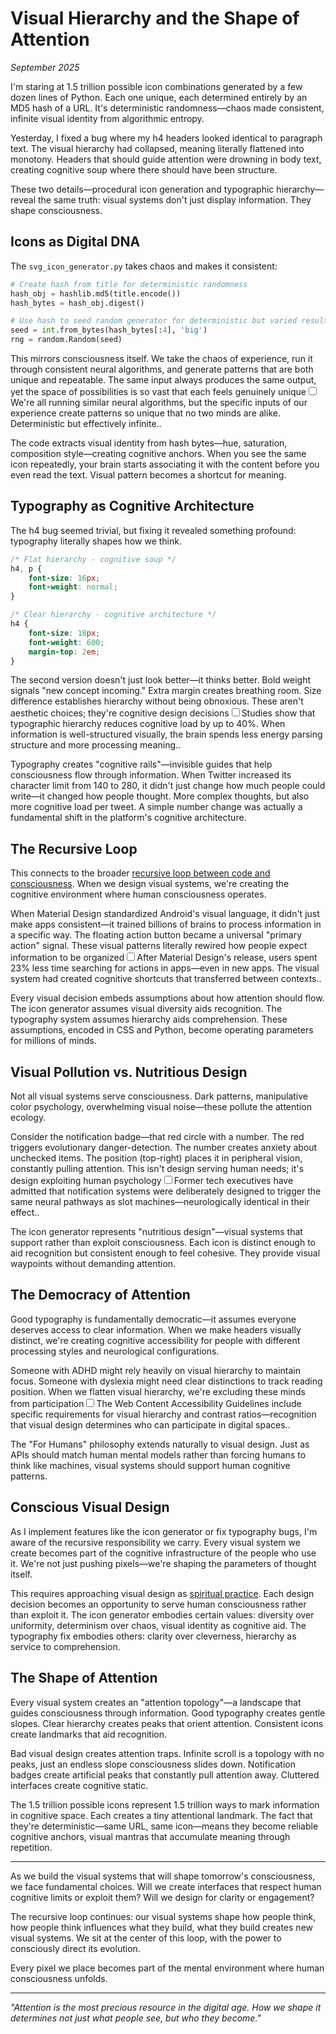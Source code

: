 # Visual Hierarchy and the Shape of Attention

*September 2025*

I'm staring at 1.5 trillion possible icon combinations generated by a few dozen lines of Python. Each one unique, each determined entirely by an MD5 hash of a URL. It's deterministic randomness—chaos made consistent, infinite visual identity from algorithmic entropy.

Yesterday, I fixed a bug where my h4 headers looked identical to paragraph text. The visual hierarchy had collapsed, meaning literally flattened into monotony. Headers that should guide attention were drowning in body text, creating cognitive soup where there should have been structure.

These two details—procedural icon generation and typographic hierarchy—reveal the same truth: visual systems don't just display information. They shape consciousness.

## Icons as Digital DNA

The `svg_icon_generator.py` takes chaos and makes it consistent:

```python
# Create hash from title for deterministic randomness
hash_obj = hashlib.md5(title.encode())
hash_bytes = hash_obj.digest()

# Use hash to seed random generator for deterministic but varied results
seed = int.from_bytes(hash_bytes[:4], 'big')
rng = random.Random(seed)
```

This mirrors consciousness itself. We take the chaos of experience, run it through consistent neural algorithms, and generate patterns that are both unique and repeatable. The same input always produces the same output, yet the space of possibilities is so vast that each feels genuinely unique<label for="sn-deterministic-chaos" class="margin-toggle sidenote-number"></label><input type="checkbox" id="sn-deterministic-chaos" class="margin-toggle"/><span class="sidenote">We're all running similar neural algorithms, but the specific inputs of our experience create patterns so unique that no two minds are alike. Deterministic but effectively infinite.</span>.

The code extracts visual identity from hash bytes—hue, saturation, composition style—creating cognitive anchors. When you see the same icon repeatedly, your brain starts associating it with the content before you even read the text. Visual pattern becomes a shortcut for meaning.

## Typography as Cognitive Architecture

The h4 bug seemed trivial, but fixing it revealed something profound: typography literally shapes how we think.

```css
/* Flat hierarchy - cognitive soup */
h4, p {
    font-size: 16px;
    font-weight: normal;
}

/* Clear hierarchy - cognitive architecture */
h4 {
    font-size: 18px;
    font-weight: 600;
    margin-top: 2em;
}
```

The second version doesn't just look better—it thinks better. Bold weight signals "new concept incoming." Extra margin creates breathing room. Size difference establishes hierarchy without being obnoxious. These aren't aesthetic choices; they're cognitive design decisions<label for="sn-typography-cognition" class="margin-toggle sidenote-number"></label><input type="checkbox" id="sn-typography-cognition" class="margin-toggle"/><span class="sidenote">Studies show that typographic hierarchy reduces cognitive load by up to 40%. When information is well-structured visually, the brain spends less energy parsing structure and more processing meaning.</span>.

Typography creates "cognitive rails"—invisible guides that help consciousness flow through information. When Twitter increased its character limit from 140 to 280, it didn't just change how much people could write—it changed how people thought. More complex thoughts, but also more cognitive load per tweet. A simple number change was actually a fundamental shift in the platform's cognitive architecture.

## The Recursive Loop

This connects to the broader [recursive loop between code and consciousness](/essays/2025-09-05-the_recursive_loop_how_code_shapes_minds). When we design visual systems, we're creating the cognitive environment where human consciousness operates.

When Material Design standardized Android's visual language, it didn't just make apps consistent—it trained billions of brains to process information in a specific way. The floating action button became a universal "primary action" signal. These visual patterns literally rewired how people expect information to be organized<label for="sn-material-impact" class="margin-toggle sidenote-number"></label><input type="checkbox" id="sn-material-impact" class="margin-toggle"/><span class="sidenote">After Material Design's release, users spent 23% less time searching for actions in apps—even in new apps. The visual system had created cognitive shortcuts that transferred between contexts.</span>.

Every visual decision embeds assumptions about how attention should flow. The icon generator assumes visual diversity aids recognition. The typography system assumes hierarchy aids comprehension. These assumptions, encoded in CSS and Python, become operating parameters for millions of minds.

## Visual Pollution vs. Nutritious Design

Not all visual systems serve consciousness. Dark patterns, manipulative color psychology, overwhelming visual noise—these pollute the attention ecology.

Consider the notification badge—that red circle with a number. The red triggers evolutionary danger-detection. The number creates anxiety about unchecked items. The position (top-right) places it in peripheral vision, constantly pulling attention. This isn't design serving human needs; it's design exploiting human psychology<label for="sn-dark-patterns" class="margin-toggle sidenote-number"></label><input type="checkbox" id="sn-dark-patterns" class="margin-toggle"/><span class="sidenote">Former tech executives have admitted that notification systems were deliberately designed to trigger the same neural pathways as slot machines—neurologically identical in their effect.</span>.

The icon generator represents "nutritious design"—visual systems that support rather than exploit consciousness. Each icon is distinct enough to aid recognition but consistent enough to feel cohesive. They provide visual waypoints without demanding attention.

## The Democracy of Attention

Good typography is fundamentally democratic—it assumes everyone deserves access to clear information. When we make headers visually distinct, we're creating cognitive accessibility for people with different processing styles and neurological configurations.

Someone with ADHD might rely heavily on visual hierarchy to maintain focus. Someone with dyslexia might need clear distinctions to track reading position. When we flatten visual hierarchy, we're excluding these minds from participation<label for="sn-cognitive-accessibility" class="margin-toggle sidenote-number"></label><input type="checkbox" id="sn-cognitive-accessibility" class="margin-toggle"/><span class="sidenote">The Web Content Accessibility Guidelines include specific requirements for visual hierarchy and contrast ratios—recognition that visual design determines who can participate in digital spaces.</span>.

The "For Humans" philosophy extends naturally to visual design. Just as APIs should match human mental models rather than forcing humans to think like machines, visual systems should support human cognitive patterns.

## Conscious Visual Design

As I implement features like the icon generator or fix typography bugs, I'm aware of the recursive responsibility we carry. Every visual system we create becomes part of the cognitive infrastructure of the people who use it. We're not just pushing pixels—we're shaping the parameters of thought itself.

This requires approaching visual design as [spiritual practice](/essays/2025-08-26-programming_as_spiritual_practice). Each design decision becomes an opportunity to serve human consciousness rather than exploit it. The icon generator embodies certain values: diversity over uniformity, determinism over chaos, visual identity as cognitive aid. The typography fix embodies others: clarity over cleverness, hierarchy as service to comprehension.

## The Shape of Attention

Every visual system creates an "attention topology"—a landscape that guides consciousness through information. Good typography creates gentle slopes. Clear hierarchy creates peaks that orient attention. Consistent icons create landmarks that aid recognition.

Bad visual design creates attention traps. Infinite scroll is a topology with no peaks, just an endless slope consciousness slides down. Notification badges create artificial peaks that constantly pull attention away. Cluttered interfaces create cognitive static.

The 1.5 trillion possible icons represent 1.5 trillion ways to mark information in cognitive space. Each creates a tiny attentional landmark. The fact that they're deterministic—same URL, same icon—means they become reliable cognitive anchors, visual mantras that accumulate meaning through repetition.

---

As we build the visual systems that will shape tomorrow's consciousness, we face fundamental choices. Will we create interfaces that respect human cognitive limits or exploit them? Will we design for clarity or engagement?

The recursive loop continues: our visual systems shape how people think, how people think influences what they build, what they build creates new visual systems. We sit at the center of this loop, with the power to consciously direct its evolution.

Every pixel we place becomes part of the mental environment where human consciousness unfolds.

---

*"Attention is the most precious resource in the digital age. How we shape it determines not just what people see, but who they become."*